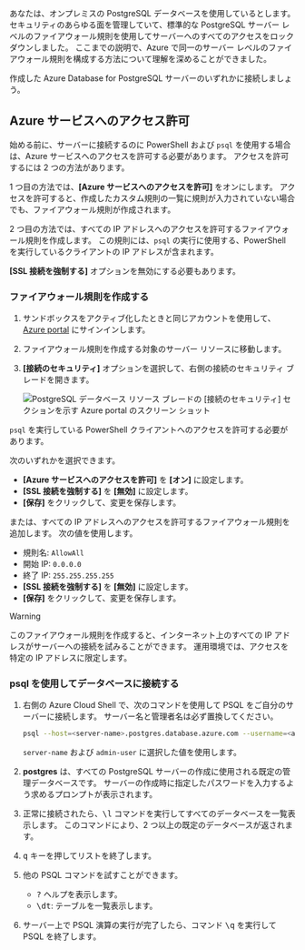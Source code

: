 あなたは、オンプレミスの PostgreSQL データベースを使用しているとします。 セキュリティのあらゆる面を管理していて、標準的な PostgreSQL サーバー レベルのファイアウォール規則を使用してサーバーへのすべてのアクセスをロック ダウンしました。 ここまでの説明で、Azure で同一のサーバー レベルのファイアウォール規則を構成する方法について理解を深めることができました。

作成した Azure Database for PostgreSQL サーバーのいずれかに接続しましょう。

## <a name="allow-azure-service-access"></a>Azure サービスへのアクセス許可

始める前に、サーバーに接続するのに PowerShell および `psql` を使用する場合は、Azure サービスへのアクセスを許可する必要があります。 アクセスを許可するには 2 つの方法があります。

1 つ目の方法では、**[Azure サービスへのアクセスを許可]** をオンにします。 アクセスを許可すると、作成したカスタム規則の一覧に規則が入力されていない場合でも、ファイアウォール規則が作成されます。

2 つ目の方法では、すべての IP アドレスへのアクセスを許可するファイアウォール規則を作成します。 この規則には、`psql` の実行に使用する、PowerShell を実行しているクライアントの IP アドレスが含まれます。

**[SSL 接続を強制する]** オプションを無効にする必要もあります。

### <a name="create-a-firewall-rule"></a>ファイアウォール規則を作成する

1. サンドボックスをアクティブ化したときと同じアカウントを使用して、[Azure portal](https://portal.azure.com/triplecrownlabs.onmicrosoft.com?azure-portal=true) にサインインします。 

1. ファイアウォール規則を作成する対象のサーバー リソースに移動します。

1. **[接続のセキュリティ]** オプションを選択して、右側の接続のセキュリティ ブレードを開きます。

    ![PostgreSQL データベース リソース ブレードの [接続のセキュリティ] セクションを示す Azure portal のスクリーン ショット](../media/7-db-security-settings.png)

`psql` を実行している PowerShell クライアントへのアクセスを許可する必要があります。

次のいずれかを選択できます。

- **[Azure サービスへのアクセスを許可]** を **[オン]** に設定します。
- **[SSL 接続を強制する]** を **[無効]** に設定します。
- **[保存]** をクリックして、変更を保存します。

または、すべての IP アドレスへのアクセスを許可するファイアウォール規則を追加します。 次の値を使用します。

- 規則名: `AllowAll`
- 開始 IP: `0.0.0.0`
- 終了 IP: `255.255.255.255`
- **[SSL 接続を強制する]** を **[無効]** に設定します。
- **[保存]** をクリックして、変更を保存します。

> [!Warning]
> このファイアウォール規則を作成すると、インターネット上のすべての IP アドレスがサーバーへの接続を試みることができます。 運用環境では、アクセスを特定の IP アドレスに限定します。

### <a name="connect-to-the-database-with-psql"></a>psql を使用してデータベースに接続する

1. 右側の Azure Cloud Shell で、次のコマンドを使用して PSQL をご自分のサーバーに接続します。 サーバー名と管理者名は必ず置換してください。

    ```bash
    psql --host=<server-name>.postgres.database.azure.com --username=<admin-user>@<server-name> --dbname=postgres
    ```
    
    `server-name` および `admin-user` に選択した値を使用します。 

1. **postgres** は、すべての PostgreSQL サーバーの作成に使用される既定の管理データベースです。 サーバーの作成時に指定したパスワードを入力するよう求めるプロンプトが表示されます。

1. 正常に接続されたら、<kbd>\l</kbd> コマンドを実行してすべてのデータベースを一覧表示します。 このコマンドにより、2 つ以上の既定のデータベースが返されます。

1. <kbd>q</kbd> キーを押してリストを終了します。

1. 他の PSQL コマンドを試すことができます。
    - <kbd>\?</kbd> ヘルプを表示します。
    - <kbd>\dt</kbd>: テーブルを一覧表示します。

1. サーバー上で PSQL 演算の実行が完了したら、コマンド <kbd>\q</kbd> を実行して PSQL を終了します。
